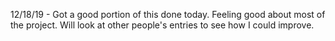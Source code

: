 
12/18/19 - Got a good portion of this done today. Feeling good about most of the project. Will look at other people's entries to see how I could improve.